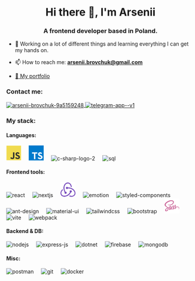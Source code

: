 <h1 align="center">Hi there 👋, I'm Arsenii</h1>
<h3 align="center">A frontend developer based in Poland.</h3>

- 🔭 Working on a lot of different things and learning everything I can get my hands on.

- 📫 How to reach me: **arsenii.brovchuk@gmail.com**

- <a href="https://robertw8-portfolio.netlify.app">👾 My portfolio</a>

<h3>Contact me:</h3>
<p align="left">
<a href="https://linkedin.com/in/arsenii-brovchuk" target="blank">
  <img align="center" src="https://raw.githubusercontent.com/rahuldkjain/github-profile-readme-generator/master/src/images/icons/Social/linked-in-alt.svg" alt="arsenii-brovchuk-9a5159248" height="40" width="40" />
</a>
  <a href="https://t.me/robertw8fe" target="blank">
    <img align="center" src="https://img.icons8.com/color/48/telegram-app--v1.png" alt="telegram-app--v1" width="40" height="40"/>
  </a>
</p>

<div align="left">
  <div>
    <h3>My stack:</h4>
    <div>
      <h4>Languages:</h4>
      <img src="https://raw.githubusercontent.com/devicons/devicon/master/icons/javascript/javascript-original.svg" alt="javascript" width="40" height="40"/>
      <img width="12"/>
      <img src="https://raw.githubusercontent.com/github/explore/80688e429a7d4ef2fca1e82350fe8e3517d3494d/topics/typescript/typescript.png" alt="typescript" width="40" height="40"/>
      <img width="12"/>
      <img src="https://img.icons8.com/color/48/c-sharp-logo-2.png" alt="c-sharp-logo-2" width="40" height="40"/>
      <img width="12"/>
      <img src="https://upload.wikimedia.org/wikipedia/commons/6/6f/Sql_database_shortcut_icon.png" alt="sql" width="40" height="40"/>
    </div>
    <div>
      <h4>Frontend tools:</h4>
      <img src="https://img.icons8.com/color/48/react-native.png" alt="react" width="40" height="40"/>
      <img width="12"/>
      <img src="https://img.icons8.com/fluency/48/nextjs.png" alt="nextjs" width="40" height="40" />
      <img width="12"/>
      <img src="https://raw.githubusercontent.com/devicons/devicon/master/icons/redux/redux-original.svg" alt="redux" width="40" height="40"/>
      <img width="12"/>
      <img src="https://emotion.sh/logo-48x48.png" alt="emotion" width="40" height="40"/>
      <img width="12"/>
      <img src="https://img.icons8.com/color/48/styled-components.png" alt="styled-components" width="40" height="40"/>
      <img width="12"/>
      <img src="https://gw.alipayobjects.com/zos/rmsportal/KDpgvguMpGfqaHPjicRK.svg" alt="ant-design" width="40" height="40"/>
      <img width="12"/>
      <img src="https://img.icons8.com/color/48/material-ui.png" alt="material-ui" width="40" height="40"/>
      <img width="12"/>
      <img src="https://img.icons8.com/color/48/tailwindcss.png" alt="tailwindcss" width="40" height="40"/>
      <img width="12"/>
      <img src="https://img.icons8.com/color/48/bootstrap--v2.png" alt="bootstrap" width="40" height="40"/>
      <img width="12"/>
      <img src="https://raw.githubusercontent.com/devicons/devicon/master/icons/sass/sass-original.svg" alt="sass" width="40" height="40"/>
      <img width="12"/>
      <img src="https://img.icons8.com/fluency/48/vite.png" alt="vite" width="40" height="40"/>
      <img width="12"/>
      <img src="https://img.icons8.com/color/48/webpack.png" alt="webpack" width="40" height="40"/>
    </div>
  </div>
  <div>
    <h4>Backend & DB:</h4>
    <img src="https://img.icons8.com/color/48/nodejs.png" alt="nodejs" width="40" height="40"/>
    <img width="12"/>
    <img src="https://img.icons8.com/ios/50/express-js.png" alt="express-js" width="40" height="40"/>
    <img width="12"/>
    <img src="https://upload.wikimedia.org/wikipedia/commons/thumb/7/7d/Microsoft_.NET_logo.svg/120px-Microsoft_.NET_logo.svg.png" alt="dotnet" width="40" height="40"/>
    <img width="12"/>
    <img src="https://img.icons8.com/color/48/firebase.png" alt="firebase" width="40" height="40"/>
    <img width="12"/>
    <img src="https://img.icons8.com/color/48/mongodb.png" alt="mongodb"  width="40" height="40"/>
  </div>
  <div>
    <h4>Misc:</h4>
    <img src="https://img.icons8.com/external-tal-revivo-color-tal-revivo/48/external-postman-is-the-only-complete-api-development-environment-logo-color-tal-revivo.png" alt="postman" width="40" height="40"/>
    <img width="12"/>
    <img src="https://www.vectorlogo.zone/logos/git-scm/git-scm-icon.svg" alt="git" width="40" height="40"/>
    <img width="12"/>
    <img src="https://img.icons8.com/fluency/48/docker.png" alt="docker" width="40" height="40"/>
  </div>
</div>
